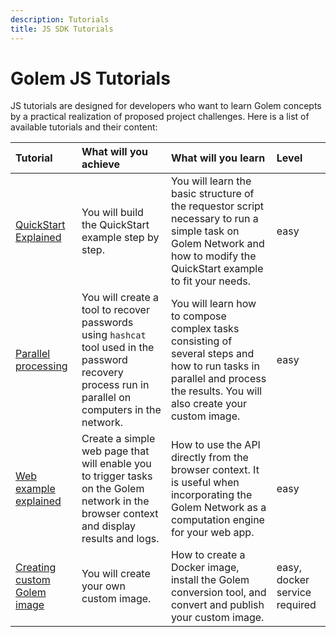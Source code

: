 ```yaml
---
description: Tutorials
title: JS SDK Tutorials
---
```


# Golem JS Tutorials 

JS tutorials are designed for developers who want to learn Golem concepts by a practical realization of proposed project challenges. 
Here is a list of available tutorials and their content:

| Tutorial  | What will you achieve | What will you learn  | Level |
|:----------|:----------------------|:---------------------|:------|
| [QuickStart Explained](/docs/creators/javascript/tutorials/quickstart-explained)  | You will build the QuickStart example step by step.  | You will learn the basic structure of the requestor script necessary to run a simple task on Golem Network and how to modify the QuickStart example to fit your needs. | easy |
| [Parallel processing](/docs/creators/javascript/tutorials/running-parallel-tasks)  | You will create a tool to recover passwords using `hashcat` tool used in the password recovery process run in parallel on computers in the network.   | You will learn how to compose complex tasks consisting of several steps and how to run tasks in parallel and process the results. You will also create your custom image.   | easy |
| [Web example explained](/docs/creators/javascript/tutorials/running-in-browser)  | Create a simple web page that will enable you to trigger tasks on the Golem network in the browser context and display results and logs.  | How to use the API directly from the browser context. It is useful when incorporating the Golem Network as a computation engine for your web app.  | easy |
| [Creating custom Golem image](/docs/creators/javascript/tutorials/testing-golem-image)  | You will create your own custom image.   | How to create a Docker image, install the Golem conversion tool, and convert and publish your custom image. | easy, docker service required |

